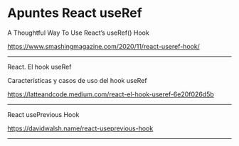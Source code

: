 # Apuntes React useRef

A Thoughtful Way To Use React’s useRef() Hook

https://www.smashingmagazine.com/2020/11/react-useref-hook/

___

React. El hook useRef

Características y casos de uso del hook useRef

https://latteandcode.medium.com/react-el-hook-useref-6e20f026d5b

___

React usePrevious Hook

https://davidwalsh.name/react-useprevious-hook

___

